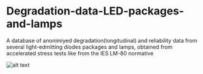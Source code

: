 # Degradation-data-LED-packages-and-lamps
A database of anonimiyed degradation(longitudinal) and reliability data from several light-edmitting diodes packages and lamps, obtained from accelerated stress tests like from the IES LM-80 normative




![alt text](https://github.com/Roberock/Degradation-data-LED-packages-and-lamps/edit/main/Descriptive_Tables_LED_data.png?raw=true)
